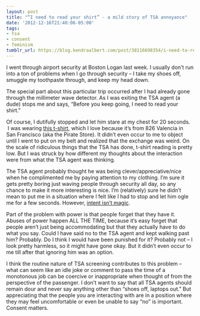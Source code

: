 ```yaml
---
layout: post
title: "“I need to read your shirt” - a mild story of TSA annoyance"
date: '2012-12-16T21:40:06-05:00'
tags:
- tsa
- consent
- feminism
tumblr_url: https://blog.kendraalbert.com/post/38116698354/i-need-to-read-your-shirt-a-mild-story-of-tsa
---
```

I went through airport security at Boston Logan last week. I usually don’t run into a ton of problems when I go through security – I take my shoes off, smuggle my toothpaste through, and keep my head down.

The special part about this particular trip occurred after I had already gone through the millimeter wave detector. As I was exiting the TSA agent (a dude) stops me and says, “Before you keep going, I need to read your shirt.”&nbsp;

Of course, I dutifully stopped and let him stare at my chest for 20 seconds. &nbsp;I was wearing [this t-shirt](http://826valencia.org/store/products/cannons-dont-sink-ships-pirates-with-cannons-sink-ships/), which I love because it’s from 826 Valencia in San Francisco (aka the Pirate Store). It didn’t even occur to me to object until I went to put on my belt and realized that the exchange was weird. On the scale of ridiculous things that the TSA has done, t-shirt reading is pretty low. But I was struck by how different my thoughts about the interaction were from what the TSA agent was thinking.

The TSA agent probably thought he was being clever/appreciative/nice when he complimented me by paying attention to my clothing. I’m sure it gets pretty boring just waving people through security all day, so any chance to make it more interesting is nice.&nbsp;I’m (relatively) sure he didn’t mean to put me in a situation where I felt like I had to stop and let him ogle me for a few seconds. However, [intent isn’t magic](http://www.shakesville.com/2011/12/harmful-communication-part-one-intent.html).

Part of the problem with power is that people forget that they have it. Abuses of power happen ALL THE TIME, because it’s easy forget that people aren’t just being accommodating but that they actually have to do what you say. Could I have said no to the TSA agent and kept walking past him? Probably. Do I think I would have been punished for it? Probably not – I look pretty harmless, so it might have gone okay. But it didn’t even occur to me till after that ignoring him was an option.

I think the routine nature of TSA screening contributes to this problem – what can seem like an idle joke or comment to pass the time of a monotonous job can be coercive or inappropriate when thought of from the perspective of the passenger. I don’t want to say that all TSA agents should remain dour and never say anything other than “shoes off, laptops out.” But appreciating that the people you are interacting with are in a position where they may feel uncomfortable or even be unable to say “no” is important. Consent matters.&nbsp;

<!--EndFragment-->
